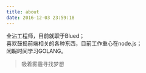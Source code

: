 ```yaml
---
title: about
date: 2016-12-03 23:59:18
---
```


全沾工程师，目前就职于Blued；  
喜欢鼓捣前端相关的各种东西，目前工作重心在node.js；  
闲暇时间学习GOLANG。  
> 吸着雾霾寻找梦想
